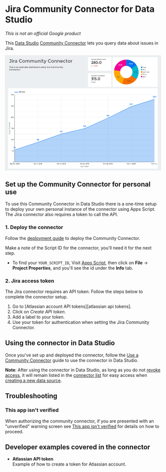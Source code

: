 # Jira Community Connector for Data Studio

*This is not an official Google product*

This [Data Studio][data studio] [Community Connector][community connector] lets you query data about issues in Jira.

![Data Studio Report using the Jira Community Connector][jira report]

## Set up the Community Connector for personal use

To use this Community Connector in Data Studio there is a one-time setup to
deploy your own personal instance of the connector using Apps Script. The
Jira connector also requires a token to call the API.

### 1. Deploy the connector
Follow the [deployment guide] to deploy the Community
Connector.

Make a note of the Script ID for the connector, you'll need it for the next
step.

- To find your `YOUR_SCRIPT_ID`, Visit [Apps Script], then click on
  **File** -> **Project Properties**, and you'll see the id under the **Info**
  tab.

### 2. Jira access token
The Jira connector requires an API token. Follow the steps below to
complete the connector setup.

1. Go to [Atlassian account API tokens][atlassian api tokens].
2. Click on *Create API token*.
3. Add a label to your token.
4. Use your token for authentication when setting the Jira Community Connector.

## Using the connector in Data Studio

Once you've set up and deployed the connector, follow the
[Use a Community Connector] guide to use the connector in Data Studio.

**Note**: After using the connector in Data Studio, as long as you do not
[revoke access], it will remain listed in the [connector list] for easy access
when [creating a new data source].

## Troubleshooting

### This app isn't verified

When authorizing the community connector, if you are presented with an
"unverified" warning screen see [This app isn't verified] for details on how to
proceed.

## Developer examples covered in the connector

- **Atlassian API token**  
  Example of how to create a token for Atlassian account.

[jira report]: Jira-dscc-example.png
[deployment guide]: ../deploy.md
[atlassian api token]: https://id.atlassian.com/manage/api-tokens
[Apps Script]: https://script.google.com
[data studio]: https://datastudio.google.com
[community connector]: https://developers.google.com/datastudio/connector
[revoke access]: https://support.google.com/datastudio/answer/9053467
[connector list]: https://datastudio.google.com/c/datasources/create
[creating a new data source]: https://support.google.com/datastudio/answer/6300774
[Use a Community Connector]: https://developers.google.com/datastudio/connector/use
[This app isn't verified]: ../verification.md